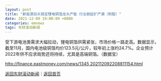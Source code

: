 ```yaml
---
layout: post
title: "新能源巨头锁定锂电铜箔龙头产能 行业掀起扩产潮（附股）"
date: 2021-12-09 19:00:09 +0800
categories: emnews
tags: 东财滚动新闻
---
```


受下游电池类需求大幅拉动，锂电铜箔供需紧张，市场价格一路走高。数据显示，截至11月，国内电池级铜箔均价123.5元/公斤，较年初上涨约24.7%。企业预计2022年供不应求局势还将持续，尤其是高端铜箔。（数据宝）

<http://finance.eastmoney.com/news/1345,202112092208811154.html>

[返回东财滚动新闻](//finews.withounder.com/emnews/)｜[返回首页](//finews.withounder.com/)